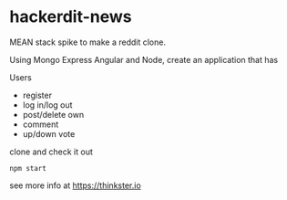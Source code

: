 # hackerdit-news
MEAN stack spike to make a reddit clone.

Using Mongo Express Angular and Node, create an application that has

Users
* register
* log in/log out
* post/delete own
* comment
* up/down vote

clone and check it out
```
npm start
```

see more info at
https://thinkster.io
